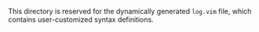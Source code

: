 This directory is reserved for the dynamically generated `log.vim` file, which
contains user-customized syntax definitions.
